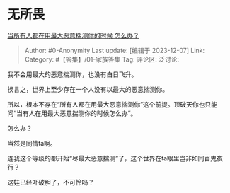 # 无所畏
[当所有人都在用最大恶意揣测你的时候 怎么办？](https://www.zhihu.com/question/523480138/answer/3316622677)

> Author: #0-Anonymity
> Last update: [编辑于 2023-12-07]
> Link:
> Category: #【答集】/01-家族答集 
> Tag:
> 评论区:
> 泛讨论:

我不会用最大的恶意揣测你，也没有白日飞升。

换言之，世界上至少存在一个人没有以最大的恶意揣测你。

所以，根本不存在“所有人都在用最大恶意揣测你”这个前提。顶破天你也只能问“当有人在用最大恶意揣测你的时候怎么办”。

怎么办？

当然是同情ta啊。

连我这个等级的都开始“尽最大恶意揣测”了，这个世界在ta眼里岂非如同百鬼夜行？

这娃已经吓破胆了，不可怜吗？
